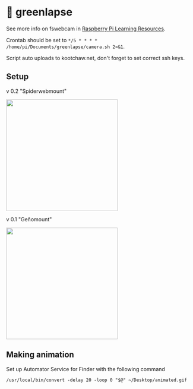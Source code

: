 # 🌱 greenlapse

See more info on fswebcam in [Raspberry Pi Learning Resources](https://www.raspberrypi.org/learning/webcam-timelapse-setup/worksheet.md).

Crontab should be set to `*/5 * * * * /home/pi/Documents/greenlapse/camera.sh 2>&1`.

Script auto uploads to kootchaw.net, don't forget to set correct ssh keys.

## Setup

v 0.2 "Spiderwebmount"

<img src="http://i.imgur.com/oQwGl25.png" width="300" />

v 0.1 "Geňomount"

<img src="http://i.imgur.com/FdiPk4f.jpg" width="300" />

## Making animation

Set up Automator Service for Finder with the following command

```/usr/local/bin/convert -delay 20 -loop 0 "$@" ~/Desktop/animated.gif```
